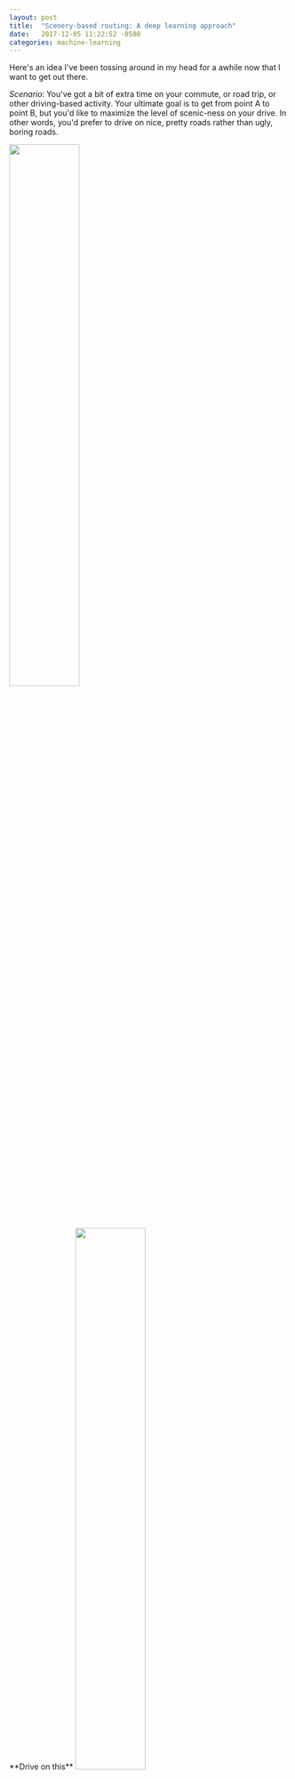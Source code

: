 ```yaml
---
layout: post
title:  "Scenery-based routing: A deep learning approach"
date:   2017-12-05 11:22:52 -0500
categories: machine-learning
---
```


<style>
  .blogImg{
    width: 50%;
  }
</style>


Here's an idea I've been tossing around in my head for a awhile now that I want to get out there.

*Scenario*: You've got a bit of extra time on your commute, or road trip, or other driving-based activity. Your ultimate goal is to get from point A to point B, but you'd like to maximize the level of scenic-ness on your drive. In other words, you'd prefer to drive on nice, pretty roads rather than ugly, boring roads.

<img class='blogImg' src="{{site.url}}/assets/scenic.jpg">
<br />
**Drive on this**

<img class='blogImg' src="{{site.url}}/assets/ugly.jpg">
<br />
**Not on this**

The idea is to populate a road graph with edge weights that represent the `scenic-ness score` of that segment of road. If we had that, then we could calculate shortest path algorithms that maximize time spent on beautiful scenic byways.

Here's how I am thinking about going about it:

1. Obtain street-level imagery from road segments using `Mapillary` or similar service.

2. Use image classification to rank each street-level images on its `scenic-ness`. Using images from officially designated scenic highways as positive training examples and images from urban areas or freeways as negative examples, we obtain the degree of similarity to a scenic road.

3. Average the scenic-ness scores for each image and associate this metric with each segment geometry.

4. Load up the new segments with their scores to `pg-routing` engine.

5. Route based on scenic-ness.


More specifically:

1. We already know that some roads are more scenic than others, because they've been officially designated as such. According to the California Department of Transportation:

> A highway may be designated scenic depending upon how much of the natural landscape can be seen by travelers, the scenic quality of the landscape, and the extent to which development intrudes upon the traveler's enjoyment of the view. [link](http://www.dot.ca.gov/design/lap/livability/scenic-highways/faq.html)

Therefore, we know that road segments that are labeled by the state as scenic highways should score very highly on the scenic-ness metric `scenic=1`.

We can get the locations of the scenic highways [here](https://gist.github.com/scottsfarley93/61ec24b2378b3708c4669dde671b593b).

We can get other roads from a source like [TIGER](https://catalog.data.gov/dataset/tiger-line-shapefile-2013-state-california-primary-and-secondary-roads-state-based-shapefile).

2.  Obtain images of the roads. We'll use street-level imagery taken along each route to estimate scenic-ness. From along each segment of road, randomly sample *N* positions along the line. Using the Mapillary A

